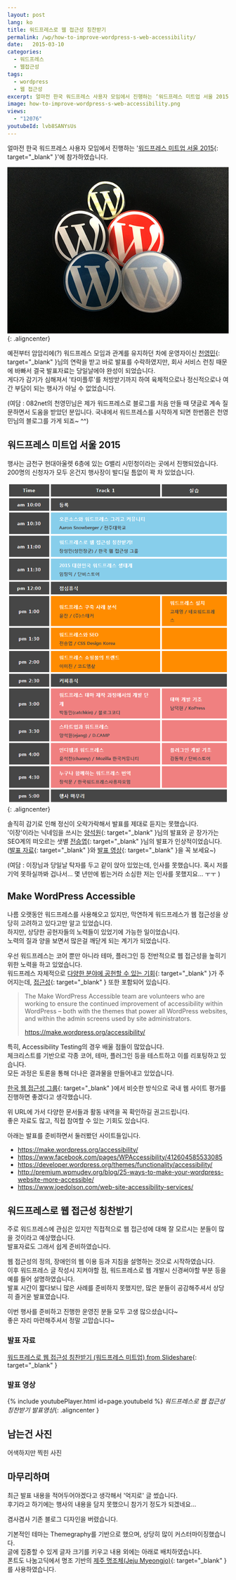 ```yaml
---
layout: post
lang: ko
title: 워드프레스로 웹 접근성 칭찬받기
permalink: /wp/how-to-improve-wordpress-s-web-accessibility/
date:   2015-03-10
categories:
  - 워드프레스
  - 웹접근성
tags:
  - wordpress
  - 웹 접근성
excerpt: 얼마전 한국 워드프레스 사용자 모임에서 진행하는 ‘워드프레스 미트업 서울 2015‘에 참가하였습니다. 나름 오랫동안 워드프레스를 사용해오고 있지만, 막연하게 워드프레스가 웹 접근성을 상당히 고려하고 있다고만 알고 있었습니다. 하지만, 상당한 공헌자들의 노력들이 있었기에 가능한 일이었습니다. 노력의 질과 양을 보면서 많은걸 깨닫게 되는 계기가 되었습니다. 우선 워드프레스는 코어 뿐만 아니라 테마, 플러그인 등 전반적으로 웹 접근성을 높히기 위한 노력을 하고 있었습니다. 워드프레스 자체적으로 다양한 분야에 공헌할 수 있는 기회가 주어지는데, 접근성 또한 포함되어 있습니다.  특히, Accessibility Testing의 경우 배울 점들이 많았습니다. 체크리스트를 기반으로 각종 코어, 테마, 플러그인 등을 테스트하고 [...]
image: how-to-improve-wordpress-s-web-accessibility.png
views:
  - "12076"
youtubeId: lvb8SANYsUs
---
```


얼마전 한국 워드프레스 사용자 모임에서 진행하는 '[워드프레스 미트업 서울 2015](http://kopress.kr/wordcamp/camp/meetup-seoul-2015/){: target="_blank" }'에 참가하였습니다.

![워드프레스 뺏지](/assets/img/2015/wordpress_meetup_4.jpg){: .aligncenter}

예전부터 암암리에(?) 워드프레스 모임과 관계를 유지하던 차에 운영자이신 [천영민](http://082net.com/){: target="_blank" }님의 연락을 받고 바로 발표를 수락하였지만, 회사 서비스 런칭 때문에 바빠서 결국 발표자료는 당일날에야 완성이 되었습니다.  
게다가 감기가 심해져서 '타미플루'를 처방받기까지 하여 육체적으로나 정신적으로나 여간 부담이 되는 행사가 아닐 수 없었습니다.

(여담 : 082net의 천영민님은 제가 워드프레스로 블로그를 처음 만들 때 댓글로 계속 질문하면서 도움을 받았던 분입니다. 국내에서 워드프레스를 시작하게 되면 한번쯤은 천영민님의 블로그를 가게 되죠~ ^^)

## 워드프레스 미트업 서울 2015

행사는 금천구 현대아울렛 6층에 있는 G밸리 시민청이라는 곳에서 진행되었습니다.  
200명의 신청자가 모두 온건지 행사장이 발디딜 틈없이 꽉 차 있었습니다.

![워드프레스 미트업 서울 2015 프로그램](/assets/img/2015/wordpress_meetup_1.png){: .aligncenter}

솔직히 감기로 인해 정신이 오락가락해서 발표를 제대로 듣지는 못했습니다.  
'이장'이라는 닉네임을 쓰시는 [양석원](http://ejang.net/){: target="_blank" }님의 발표와 곧 장가가는 SEO계의 떠오르는 샛별 [전승엽](https://www.facebook.com/yubsdesign){: target="_blank" }님의 발표가 인상적이었습니다.  
([발표 자료](http://kopress.kr/wordcamp/meetup-seoul-2015/presentations/){: target="_blank" }와 [발표 영상](http://kopress.kr/wordcamp/meetup-seoul-2015/video/){: target="_blank" }을 꼭 보세요~)

(여담 : 이장님과 당일날 탁자를 두고 같이 앉아 있었는데, 인사를 못했습니다. 혹시 저를 기억 못하실까봐 겁나서... 몇 년만에 뵙는거라 소심한 저는 인사를 못했지요... ㅜㅜ )

## Make WordPress Accessible

나름 오랫동안 워드프레스를 사용해오고 있지만, 막연하게 워드프레스가 웹 접근성을 상당히 고려하고 있다고만 알고 있었습니다.  
하지만, 상당한 공헌자들의 노력들이 있었기에 가능한 일이었습니다.  
노력의 질과 양을 보면서 많은걸 깨닫게 되는 계기가 되었습니다.

우선 워드프레스는 코어 뿐만 아니라 테마, 플러그인 등 전반적으로 웹 접근성을 높히기 위한 노력을 하고 있었습니다.  
워드프레스 자체적으로 [다양한 분야에 공헌할 수 있는 기회](http://make.wordpress.org/){: target="_blank" }가 주어지는데, [접근성](http://make.wordpress.org/accessibility/){: target="_blank" } 또한 포함되어 있습니다.

> The Make WordPress Accessible team are volunteers who are working to ensure the continued improvement of accessibility within WordPress – both with the themes that power all WordPress websites, and within the admin screens used by site administrators.
> 
> <https://make.wordpress.org/accessibility/>

특히, Accessibility Testing의 경우 배울 점들이 많았습니다.  
체크리스트를 기반으로 각종 코어, 테마, 플러그인 등을 테스트하고 이를 리포팅하고 있습니다.  
모든 과정은 토론을 통해 더나은 결과물을 만들어내고 있었습니다.

[한국 웹 접근성 그룹](http://kwag.net){: target="_blank" }에서 비슷한 방식으로 국내 웹 사이트 평가를 진행하면 좋겠다고 생각했습니다.

위 URL에 가서 다양한 문서들과 활동 내역을 꼭 확인하길 권고드립니다.  
좋은 자료도 많고, 직접 참여할 수 있는 기회도 있습니다.

아래는 발표를 준비하면서 둘러봤던 사이트들입니다.

  * <https://make.wordpress.org/accessibility/>
  * <https://www.facebook.com/pages/WPAccessibility/412604585533085>
  * <https://developer.wordpress.org/themes/functionality/accessibility/>
  * <http://premium.wpmudev.org/blog/25-ways-to-make-your-wordpress-website-more-accessible/>
  * <https://www.joedolson.com/web-site-accessibility-services/>

## 워드프레스로 웹 접근성 칭찬받기

주로 워드프레스에 관심은 있지만 직접적으로 웹 접근성에 대해 잘 모르시는 분들이 많을 것이라고 예상했습니다.  
발표자료도 그래서 쉽게 준비하였습니다.

웹 접근성의 정의, 장애인의 웹 이용 등과 지침을 설명하는 것으로 시작하였습니다.  
이후 워드프레스 글 작성시 지켜야할 점, 워드프레스로 웹 개발시 신경써야할 부분 등을 예를 들어 설명하였습니다.  
발표 시간이 짧다보니 많은 사례를 준비하지 못했지만, 많은 분들이 공감해주셔서 상당히 즐거운 발표였습니다.

이번 행사를 준비하고 진행한 운영진 분들 모두 고생 많으셨습니다~  
좋은 자리 마련해주셔서 정말 고맙습니다~

### 발표 자료


[워드프레스로 웹 접근성 칭찬받기 (워드프레스 미트업) from Slideshare](www.slideshare.net/jangkunblog/ss-45248628){: target="_blank" }

### 발표 영상

{% include youtubePlayer.html id=page.youtubeId %}
*워드프레스로 웹 접근성 칭찬받기 발표영상*{: .aligncenter }

## 남는건 사진

어색하지만 찍힌 사진

## 마무리하며

최근 발표 내용을 적어두어야겠다고 생각해서 '억지로' 글 썼습니다.  
후기라고 하기에는 행사의 내용을 담지 못했으니 참가기 정도가 되겠네요...

겸사겸사 기존 블로그 디자인을 버렸습니다.

기본적인 테마는 Themegraphy를 기반으로 했으며, 상당히 많이 커스터마이징했습니다.  
글에 집중할 수 있게 글자 크기를 키우고 내용 외에는 아래로 배치하였습니다.  
폰트도 나눔고딕에서 명조 기반의 [제주 명조체(Jeju Myeongjo)](http://www.google.com/fonts/earlyaccess){: target="_blank" }를 사용하였습니다.